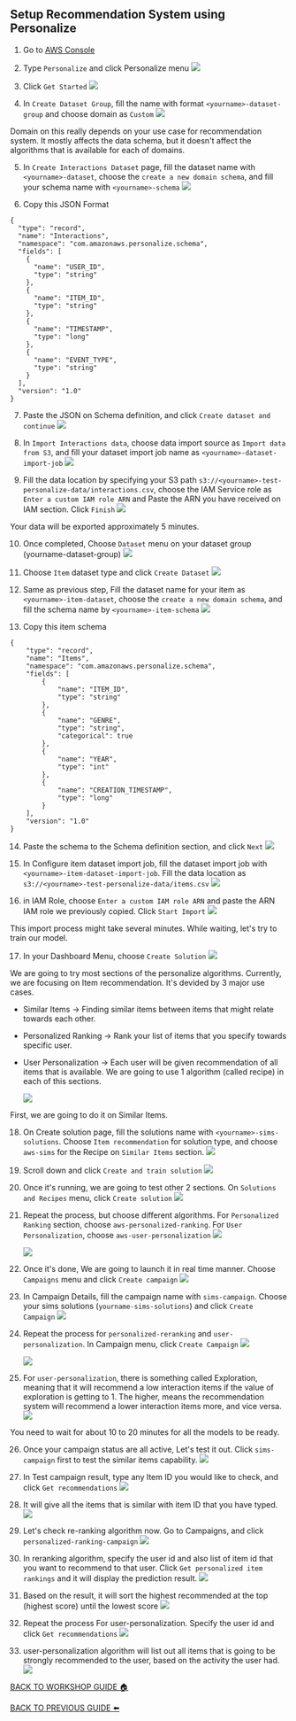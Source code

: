 ## Setup Recommendation System using Personalize

1. Go to [AWS Console](https://ap-southeast-1.console.aws.amazon.com/console/home?region=ap-southeast-1)
2. Type `Personalize` and click Personalize menu
    ![](../images/Personalize/2.png)

3. Click `Get Started`
    ![](../images/Personalize/3.png)

4. In `Create Dataset Group`, fill the name with format `<yourname>-dataset-group` and choose domain as `Custom`
    ![](../images/Personalize/4.png)

Domain on this really depends on your use case for recommendation system. It mostly affects the data schema, but it doesn't affect the algorithms that is available for each of domains.

5. In `Create Interactions Dataset` page, fill the dataset name with `<yourname>-dataset`, choose the `create a new domain schema`, and fill your schema name with `<yourname>-schema`
    ![](../images/Personalize/5.png)

6. Copy this JSON Format

```
{
  "type": "record",
  "name": "Interactions",
  "namespace": "com.amazonaws.personalize.schema",
  "fields": [
    {
      "name": "USER_ID",
      "type": "string"
    },
    {
      "name": "ITEM_ID",
      "type": "string"
    },
    {
      "name": "TIMESTAMP",
      "type": "long"
    },
    {
      "name": "EVENT_TYPE",
      "type": "string"
    }
  ],
  "version": "1.0"
}
```

7. Paste the JSON on Schema definition, and click `Create dataset and continue`
    ![](../images/Personalize/7.png)

8. In `Import Interactions data`, choose data import source as `Import data from S3`, and fill your dataset import job name as `<yourname>-dataset-import-job`
    ![](../images/Personalize/8.png)

9. Fill the data location by specifying your S3 path `s3://<yourname>-test-personalize-data/interactions.csv`, choose the IAM Service role as `Enter a custom IAM role ARN` and Paste the ARN you have received on IAM section. Click `Finish`
    ![](../images/Personalize/9.png)

Your data will be exported approximately 5 minutes.

10. Once completed, Choose `Dataset` menu on your dataset group (yourname-dataset-group)
    ![](../images/Personalize/10.png)

11. Choose `Item` dataset type and click `Create Dataset`
    ![](../images/Personalize/11.png)

12. Same as previous step, Fill the dataset name for your item as `<yourname>-item-dataset`, choose the `create a new domain schema`, and fill the schema name by `<yourname>-item-schema`
    ![](../images/Personalize/12.png)

13. Copy this item schema

```
{
	"type": "record",
	"name": "Items",
	"namespace": "com.amazonaws.personalize.schema",
	"fields": [
		{
			"name": "ITEM_ID",
			"type": "string"
		},
		{
			"name": "GENRE",
			"type": "string",
			"categorical": true
		},
		{
			"name": "YEAR",
			"type": "int"
		},
		{
			"name": "CREATION_TIMESTAMP",
			"type": "long"
		}
	],
	"version": "1.0"
}
```

14. Paste the schema to the Schema definition section, and click `Next`
    ![](../images/Personalize/14.png)

15. In Configure item dataset import job, fill the dataset import job with `<yourname>-item-dataset-import-job`. Fill the data location as `s3://<yourname>-test-personalize-data/items.csv`
    ![](../images/Personalize/15.png)

16. in IAM Role, choose `Enter a custom IAM role ARN` and paste the ARN IAM role we previously copied. Click `Start Import`
    ![](../images/Personalize/16.png)

This import process might take several minutes. While waiting, let's try to train our model.

17. In your Dashboard Menu, choose `Create Solution`
    ![](../images/Personalize/17.png)


We are going to try most sections of the personalize algorithms. Currently, we are focusing on Item recommendation. It's devided by 3 major use cases.
* Similar Items -> Finding similar items between items that might relate towards each other.
* Personalized Ranking -> Rank your list of items that you specify towards specific user.
* User Personalization -> Each user will be given recommendation of all items that is available.
We are going to use 1 algorithm (called recipe) in each of this sections.

    ![](../images/Personalize/17-2.png)


First, we are going to do it on Similar Items.

18. On Create solution page, fill the solutions name with `<yourname>-sims-solutions`. Choose `Item recommendation` for solution type, and choose `aws-sims` for the Recipe on `Similar Items` section.
    ![](../images/Personalize/18.png)

19. Scroll down and click `Create and train solution`
    ![](../images/Personalize/19.png)

20. Once it's running, we are going to test other 2 sections. On `Solutions and Recipes` menu, click `Create solution`
    ![](../images/Personalize/20.png)

21. Repeat the process, but choose different algorithms. For `Personalized Ranking` section, choose `aws-personalized-ranking`. For `User Personalization`, choose `aws-user-personalization`
    ![](../images/Personalize/21-1.png)

    ![](../images/Personalize/21-2.png)


22. Once it's done, We are going to launch it in real time manner. Choose `Campaigns` menu and click `Create campaign`
    ![](../images/Personalize/22.png)

23. In Campaign Details, fill the campaign name with `sims-campaign`. Choose your sims solutions (`yourname-sims-solutions`) and click `Create Campaign`
    ![](../images/Personalize/23.png)

24. Repeat the process for `personalized-reranking` and `user-personalization`. In Campaign menu, click `Create Campaign`
    ![](../images/Personalize/24.png)

    ![](../images/Personalize/24-2.png)

25. For `user-personalization`, there is something called Exploration, meaning that it will recommend a low interaction items if the value of exploration is getting to 1. The higher, means the recommendation system will recommend a lower interaction items more, and vice versa.
    ![](../images/Personalize/25.png)

You need to wait for about 10 to 20 minutes for all the models to be ready.

26. Once your campaign status are all active, Let's test it out. Click `sims-campaign` first to test the similar items capability.
    ![](../images/Personalize/26.png)

27. In Test campaign result, type any Item ID you would like to check, and click `Get recommendations`
    ![](../images/Personalize/27.png)

28. It will give all the items that is similar with item ID that you have typed.
    ![](../images/Personalize/28.png)

29. Let's check re-ranking algorithm now. Go to Campaigns, and click `personalized-ranking-campaign`
    ![](../images/Personalize/29.png)

30. In reranking algorithm, specify the user id and also list of item id that you want to recommend to that user. Click `Get personalized item rankings` and it will display the prediction result.
    ![](../images/Personalize/30.png)

31. Based on the result, it will sort the highest recommended at the top (highest score) until the lowest score
    ![](../images/Personalize/31.png)

32. Repeat the process For user-personalization. Specify the user id and click `Get recommendations`
    ![](../images/Personalize/32.png)

33. user-personalization algorithm will list out all items that is going to be strongly recommended to the user, based on the activity the user had.
    ![](../images/Personalize/33.png)

[BACK TO WORKSHOP GUIDE :house:](../README.md)

[BACK TO PREVIOUS GUIDE :arrow_left:](SetupAccess.md)